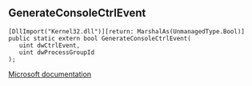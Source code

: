 ## GenerateConsoleCtrlEvent

```
[DllImport("Kernel32.dll")][return: MarshalAs(UnmanagedType.Bool)]
public static extern bool GenerateConsoleCtrlEvent(
   uint dwCtrlEvent,
   uint dwProcessGroupId
);
```

[Microsoft documentation](https://docs.microsoft.com/en-us/windows/win32/api/processthreadsapi/nf-processthreadsapi-generateconsolectrlevent)
